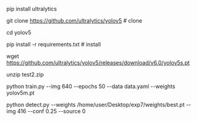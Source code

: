 pip install ultralytics


git clone https://github.com/ultralytics/yolov5  # clone


cd yolov5




pip install -r requirements.txt  # install


wget https://github.com/ultralytics/yolov5/releases/download/v6.0/yolov5s.pt



unzip test2.zip





python train.py --img 640 --epochs 50 --data data.yaml --weights yolov5m.pt



python detect.py --weights /home/user/Desktop/exp7/weights/best.pt --img 416 --conf 0.25 --source 0
